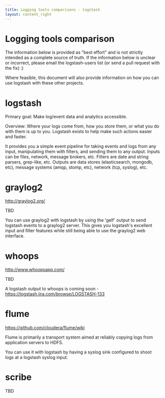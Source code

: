 ```yaml
---
title: Logging tools comparisons - logstash
layout: content_right
---
```

# Logging tools comparison

The information below is provided as "best effort" and is not strictly intended
as a complete source of truth. If the information below is unclear or incorrect, please
email the logstash-users list (or send a pull request with the fix) :)

Where feasible, this document will also provide information on how you can use
logstash with these other projects.

# logstash

Primary goal: Make log/event data and analytics accessible.

Overview: Where your logs come from, how you store them, or what you do with
them is up to you. Logstash exists to help make such actions easier and faster.

It provides you a simple event pipeline for taking events and logs from any
input, manipulating them with filters, and sending them to any output. Inputs
can be files, network, message brokers, etc. Filters are date and string
parsers, grep-like, etc. Outputs are data stores (elasticsearch, mongodb, etc),
message systems (amqp, stomp, etc), network (tcp, syslog), etc.

# graylog2

<http://graylog2.org/>

TBD

You can use graylog2 with logstash by using the 'gelf' output to send logstash
events to a graylog2 server. This gives you logstash's excellent input and
filter features while still being able to use the graylog2 web interface.

# whoops

<http://www.whoopsapp.com/>

TBD

A logstash output to whoops is coming soon - <https://logstash.jira.com/browse/LOGSTASH-133>

# flume

<https://github.com/cloudera/flume/wiki>

Flume is primarily a transport system aimed at reliably copying logs from
application servers to HDFS.

You can use it with logstash by having a syslog sink configured to shoot logs
at a logstash syslog input.

# scribe

TBD
